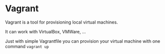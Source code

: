 # Vagrant

Vagrant is a tool for provisioning local virtual machines.

It can work with VirtualBox, VMWare, ...

Just with simple Vagrantfile you can provision your virtual machine with one command `vagrant up`
